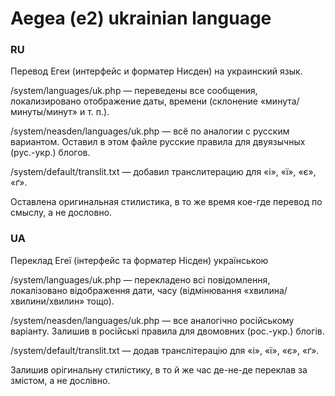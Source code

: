 # Aegea (e2) ukrainian language

### RU

Перевод Егеи (интерфейс и форматер Нисден) на украинский язык.

/system/languages/uk.php — переведены все сообщения, локализировано отображение даты, времени (склонение «минута/минуты/минут» и т. п.).

/system/neasden/languages/uk.php — всё по аналогии с русским вариантом. Оставил в этом файле русские правила для двуязычных (рус.-укр.) блогов.

/system/default/translit.txt — добавил транслитерацию для «і», «ї», «є», «ґ».

Оставлена оригинальная стилистика, в то же время кое-где перевод по смыслу, а не дословно. 

### UA

Переклад Егеї (інтерфейс та форматер Нісден) українською

/system/languages/uk.php — перекладено всі повідомлення, локалізовано відображення дати, часу (відмінювання «хвилина/хвилини/хвилин» тощо).

/system/neasden/languages/uk.php — все аналогічно російському варіанту. Залишив в російські правила для двомовних (рос.-укр.) блогів.

/system/default/translit.txt — додав транслітерацію для «і», «ї», «є», «ґ».

Залишив орігинальну стилістику, в то й же час де-не-де переклав за змістом, а не дослівно.
